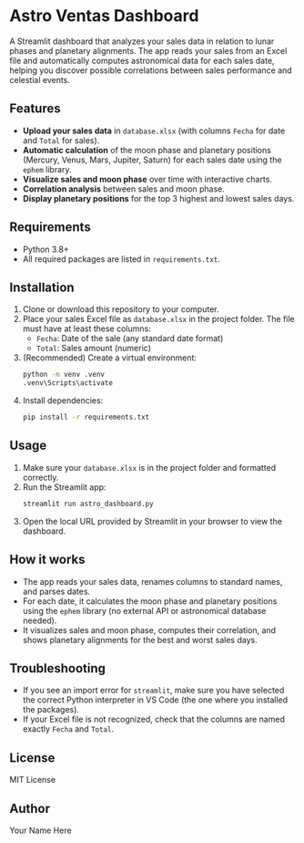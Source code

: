 # Astro Ventas Dashboard

A Streamlit dashboard that analyzes your sales data in relation to lunar phases and planetary alignments. The app reads your sales from an Excel file and automatically computes astronomical data for each sales date, helping you discover possible correlations between sales performance and celestial events.

## Features
- **Upload your sales data** in `database.xlsx` (with columns `Fecha` for date and `Total` for sales).
- **Automatic calculation** of the moon phase and planetary positions (Mercury, Venus, Mars, Jupiter, Saturn) for each sales date using the `ephem` library.
- **Visualize sales and moon phase** over time with interactive charts.
- **Correlation analysis** between sales and moon phase.
- **Display planetary positions** for the top 3 highest and lowest sales days.

## Requirements
* Python 3.8+
* All required packages are listed in `requirements.txt`.

## Installation
1. Clone or download this repository to your computer.
2. Place your sales Excel file as `database.xlsx` in the project folder. The file must have at least these columns:
   - `Fecha`: Date of the sale (any standard date format)
   - `Total`: Sales amount (numeric)
3. (Recommended) Create a virtual environment:
   ```sh
   python -m venv .venv
   .venv\Scripts\activate
   ```
4. Install dependencies:
   ```sh
   pip install -r requirements.txt
   ```

## Usage
1. Make sure your `database.xlsx` is in the project folder and formatted correctly.
2. Run the Streamlit app:
   ```sh
   streamlit run astro_dashboard.py
   ```
3. Open the local URL provided by Streamlit in your browser to view the dashboard.

## How it works
- The app reads your sales data, renames columns to standard names, and parses dates.
- For each date, it calculates the moon phase and planetary positions using the `ephem` library (no external API or astronomical database needed).
- It visualizes sales and moon phase, computes their correlation, and shows planetary alignments for the best and worst sales days.

## Troubleshooting
- If you see an import error for `streamlit`, make sure you have selected the correct Python interpreter in VS Code (the one where you installed the packages).
- If your Excel file is not recognized, check that the columns are named exactly `Fecha` and `Total`.

## License
MIT License

## Author
Your Name Here
